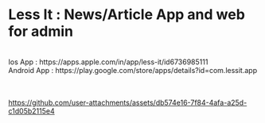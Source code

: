 # Less It : News/Article App and web for admin

<BR>
Ios App : https://apps.apple.com/in/app/less-it/id6736985111
<BR>
Android App : https://play.google.com/store/apps/details?id=com.lessit.app
<BR><BR>
<BR>

https://github.com/user-attachments/assets/db574e16-7f84-4afa-a25d-c1d05b2115e4

